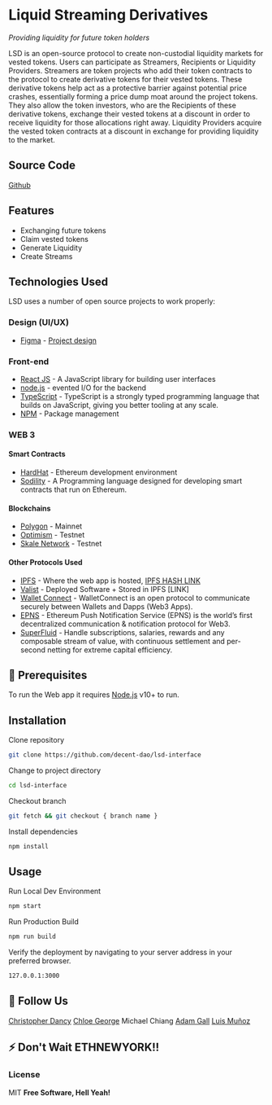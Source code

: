 # Liquid Streaming Derivatives 
 _Providing liquidity for future token holders_

LSD is an open-source protocol to create non-custodial liquidity markets for vested tokens. Users can participate as Streamers, Recipients or Liquidity Providers. Streamers are token projects who add their token contracts to the protocol to create derivative tokens for their vested tokens. These derivative tokens help act as a protective barrier against potential price crashes, essentially forming a price dump moat around the project tokens. They also allow the token investors, who are the Recipients of these derivative tokens, exchange their vested tokens at a discount in order to receive liquidity for those allocations right away. Liquidity Providers acquire the vested token contracts at a discount in exchange for providing liquidity to the market.

## Source Code
[Github](https://github.com/decent-dao/lsd-interface)
## Features

- Exchanging future tokens 
- Claim vested tokens
- Generate Liquidity
- Create Streams

## Technologies Used

LSD uses a number of open source projects to work properly:

### Design (UI/UX)
- [Figma](https://www.figma.com/) - [Project design](https://www.figma.com/proto/YGorFsXshsGBvh4Z2hh75D/LsD?node-id=51%3A5444&scaling=scale-down&page-id=0%3A1&starting-point-node-id=51%3A5444)

### Front-end
- [React JS](https://reactjs.org/)  - A JavaScript library for building user interfaces
- [node.js](https://nodejs.org/en/) - evented I/O for the backend
- [TypeScript](https://www.typescriptlang.org/) - TypeScript is a strongly typed programming language that builds on JavaScript, giving you better tooling at any scale.
- [NPM](https://docs.npmjs.com/cli/v7/configuring-npm/install) - Package management

### WEB 3
#### Smart Contracts
- [HardHat](https://hardhat.org/) - Ethereum development environment
- [Sodility](https://soliditylang.org/) - A Programming language designed for developing smart contracts that run on Ethereum.

#### Blockchains
- [Polygon](https://polygon.technology/) - Mainnet
- [Optimism](https://www.optimism.io/) - Testnet
- [Skale Network](https://hackathon.skale.network/?utm_medium=organicsocial&utm_source=linktree&utm_campaign=skale+faucet) - Testnet

#### Other Protocols Used
- [IPFS](https://ipfs.io/) - Where the web app is hosted, [IPFS HASH LINK](https://ipfs.infura.io/ipfs/QmXigEfnwKqEhkfX85HkDVKq3wwVYrW7YEB7UvMgNBwozk)
- [Valist](https://www.valist.io/) - Deployed Software + Stored in IPFS [LINK]
- [Wallet Connect](https://walletconnect.com/) - WalletConnect is an open protocol to communicate securely between Wallets and Dapps (Web3 Apps).
- [EPNS](https://epns.io/) - Ethereum Push Notification Service (EPNS) is the world’s first decentralized communication & notification protocol for Web3. 
- [SuperFluid](https://www.superfluid.finance/home) - Handle subscriptions, salaries, rewards and any composable stream of value, with continuous settlement and per-second netting for extreme capital efficiency.

## 🧰 Prerequisites
To run the Web app it requires [Node.js](https://nodejs.org/) v10+ to run.

## Installation

Clone repository
```sh
git clone https://github.com/decent-dao/lsd-interface
```
Change to project directory
```sh
cd lsd-interface
```
Checkout branch
```sh
git fetch && git checkout { branch name }
```
Install dependencies 
```sh
npm install
```
## Usage
Run Local Dev Environment 
```sh
npm start
```
Run Production Build 
```sh
npm run build
```
Verify the deployment by navigating to your server address in your preferred browser.

```sh
127.0.0.1:3000
```

## 🤘 Follow Us
[Christopher Dancy](https://github.com/christopherdancy)
[Chloe George](https://twitter.com/bychloe)
Michael Chiang
[Adam Gall](https://github.com/adamgall)
[Luis Muñoz](https://github.com/lmunoz0806)

## ⚡️ Don't Wait ETHNEWYORK!!

### License
MIT
**Free Software, Hell Yeah!**
